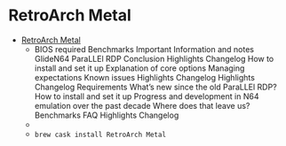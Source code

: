 # RetroArch Metal
- [RetroArch Metal](https://www.libretro.com/)
  -  BIOS required Benchmarks Important Information and notes GlideN64 ParaLLEl RDP Conclusion Highlights Changelog How to install and set it up Explanation of core options Managing expectations Known issues Highlights Changelog Highlights Changelog Requirements What’s new since the old ParaLLEl RDP? How to install and set it up Progress and development in N64 emulation over the past decade Where does that leave us? Benchmarks FAQ Highlights Changelog
  - 
  - `brew cask install RetroArch Metal`
